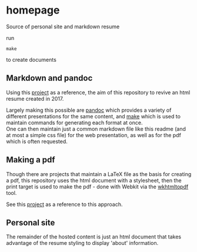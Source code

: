 # homepage
Source of personal site and markdown resume

run

```make
make
```

to create documents

## Markdown and pandoc
Using this [project](https://github.com/chmduquesne/resume.chmd.fr) as a reference, the aim of this repository to revive an html resume created in 2017.

Largely making this possible are [pandoc](https://pandoc.org/index.html) which provides a variety of different presentations for the same content, and [make](https://www.gnu.org/software/make/manual/html_node/Simple-Makefile.html) which is used to maintain commands for generating each format at once.  
One can then maintain just a common markdown file like this readme (and at most a simple css file) for the web presentation, as well as for the pdf which is often requested.

## Making a pdf
Though there are projects that maintain a LaTeX file as the basis for creating a pdf, this repository uses the html document with a stylesheet, then the print target is used to make the pdf - done with Webkit via the [wkhtmltopdf](https://github.com/wkhtmltopdf/wkhtmltopdf) tool.

See this [project](https://github.com/psrpinto/resume) as a reference to this approach.

## Personal site
The remainder of the hosted content is just an html document that takes advantage of the resume styling to display 'about' information.
